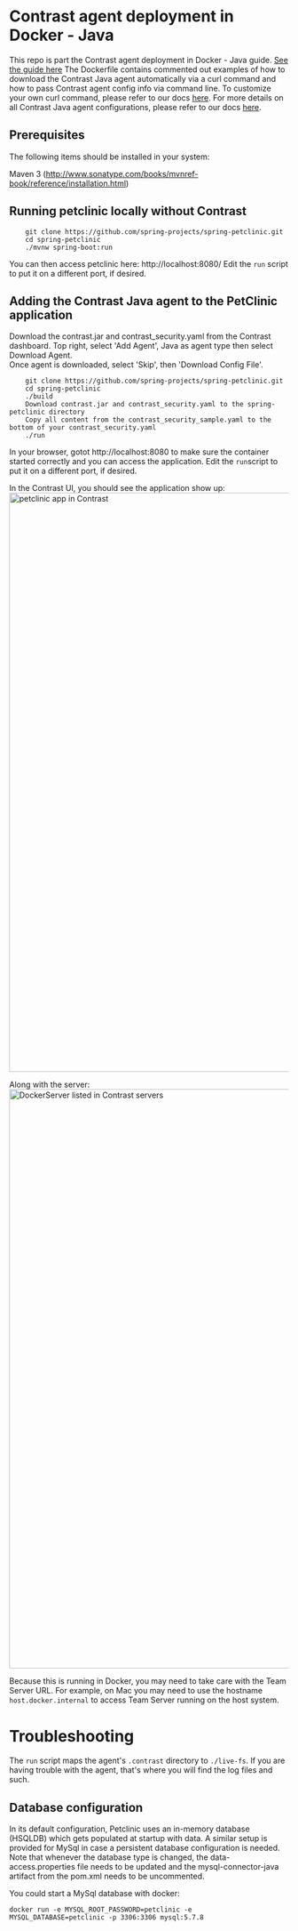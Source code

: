 # Contrast agent deployment in Docker - Java
This repo is part the Contrast agent deployment in Docker - Java guide.
<a href="https://drive.google.com/file/d/1dlQDUVe1hSZsU8y4A9I1xgQpCYtW79z7/view?usp=sharing">See the guide here</a>
The Dockerfile contains commented out examples of how to download the Contrast Java agent automatically via a curl command and how to pass Contrast agent config info via command line. To customize your own curl command, please refer to our docs <a href="https://docs.contrastsecurity.com/tools-apiaccess.html">here</a>. For more details on all Contrast Java agent configurations, please refer to our docs <a href="https://docs.contrastsecurity.com/installation-javaconfig.html">here</a>. 

## Prerequisites
The following items should be installed in your system:

Maven 3 (http://www.sonatype.com/books/mvnref-book/reference/installation.html)

## Running petclinic locally without Contrast
```
	git clone https://github.com/spring-projects/spring-petclinic.git
	cd spring-petclinic
	./mvnw spring-boot:run
```
You can then access petclinic here: http://localhost:8080/
Edit the `run` script to put it on a different port, if desired.

## Adding the Contrast Java agent to the PetClinic application

Download the contrast.jar and contrast_security.yaml from the Contrast dashboard.
Top right, select 'Add Agent', Java as agent type then select Download Agent.  
Once agent is downloaded, select 'Skip', then 'Download Config File'.

```
	git clone https://github.com/spring-projects/spring-petclinic.git
	cd spring-petclinic
	./build
	Download contrast.jar and contrast_security.yaml to the spring-petclinic directory
	Copy all content from the contrast_security_sample.yaml to the bottom of your contrast_security.yaml
	./run
```

In your browser, gotot http://localhost:8080 to make sure the container started correctly and you
can access the application. Edit the `run`script to put it on a different port, if desired.

In the Contrast UI, you should see the application show up:
<img width="1042" alt="petclinic app in Contrast" src="https://contrastsecurity.s3.us-east-2.amazonaws.com/PetClinic+app+in+Contrast.png">

Along with the server:
<img width="1042" alt="DockerServer listed in Contrast servers" src="https://contrastsecurity.s3.us-east-2.amazonaws.com/DockerServer+found+in+Contrast+servers.png">

Because this is running in Docker, you may need to take care with the
Team Server URL.  For example, on Mac you may need to use the hostname
`host.docker.internal` to access Team Server running on the host system.

# Troubleshooting

The `run` script maps the agent's `.contrast` directory to `./live-fs`.  If
you are having trouble with the agent, that's where you will find the log files
and such.

## Database configuration

In its default configuration, Petclinic uses an in-memory database (HSQLDB) which
gets populated at startup with data. A similar setup is provided for MySql in case a persistent database configuration is needed.
Note that whenever the database type is changed, the data-access.properties file needs to be updated and the mysql-connector-java artifact from the pom.xml needs to be uncommented.

You could start a MySql database with docker:

```
docker run -e MYSQL_ROOT_PASSWORD=petclinic -e MYSQL_DATABASE=petclinic -p 3306:3306 mysql:5.7.8
```
